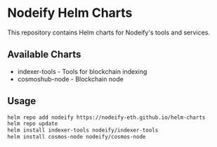 # Nodeify Helm Charts

This repository contains Helm charts for Nodeify's tools and services.

## Available Charts

- indexer-tools - Tools for blockchain indexing
- cosmoshub-node - Blockchain node

## Usage

```bash
helm repo add nodeify https://nodeify-eth.github.io/helm-charts
helm repo update
helm install indexer-tools nodeify/indexer-tools
helm install cosmos-node nodeify/cosmos-node
